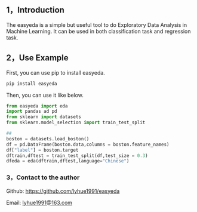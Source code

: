 ## 1，Introduction

The easyeda is a simple but useful tool to do Exploratory Data Analysis in Machine Learning.
It can be used in both classification task and regression task. 


## 2，Use Example

First, you can use pip to install easyeda.

```bash
pip install easyeda
```

Then, you can use it like below.

```python
from easyeda import eda
import pandas ad pd
from sklearn import datasets
from sklearn.model_selection import train_test_split

## 
boston = datasets.load_boston()
df = pd.DataFrame(boston.data,columns = boston.feature_names)
df["label"] = boston.target
dftrain,dftest = train_test_split(df,test_size = 0.3)
dfeda = eda(dftrain,dftest,language="Chinese")

```

### 3，Contact to the author

Github:  https://github.com/lyhue1991/easyeda

Email: lyhue1991@163.com

